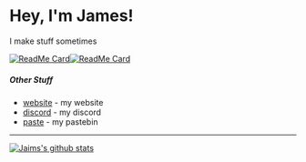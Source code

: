 # Hey, I'm James!
I make stuff sometimes

[![ReadMe Card](https://github-readme-stats.vercel.app/api/pin/?username=jaimss&repo=mcutils)](https://github.com/jaimss/mcutils)[![ReadMe Card](https://github-readme-stats.vercel.app/api/pin/?username=jaimss&repo=jdautils)](https://github.com/jaimss/jdautils)


##### Other Stuff
- [website](https://jaims.dev) - my website
- [discord](https://discord.jaims.dev) - my discord
- [paste](https://paste.jaims.dev) - my pastebin 
---
[![Jaims's github stats](https://github-readme-stats.vercel.app/api?username=jaimss&show_icons=true&theme=algolia&count_private=true)](https://github.com/jaimss/)
